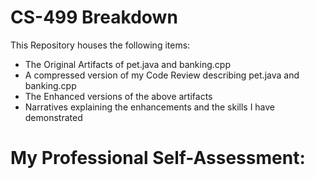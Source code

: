 # CS-499 Breakdown
This Repository houses the following items:
- The Original Artifacts of pet.java and banking.cpp
- A compressed version of my Code Review describing pet.java and banking.cpp
- The Enhanced versions of the above artifacts
- Narratives explaining the enhancements and the skills I have demonstrated

# My Professional Self-Assessment:
